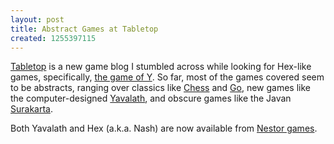```yaml
---
layout: post
title: Abstract Games at Tabletop
created: 1255397115
---
```

[Tabletop](http://www.tbltop.com/2009/04/introduction.html) is a new game blog I stumbled across while looking for Hex-like games, specifically, [the game of Y](http://www.tbltop.com/2009/06/game-of-y.html).  So far, most of the games covered seem to be abstracts, ranging over classics like [Chess](http://www.tbltop.com/2009/04/chess_13.html) and [Go](http://www.tbltop.com/2009/06/go.html), new games like the computer-designed [Yavalath](http://www.tbltop.com/2009/07/yavalath.html), and obscure games like the Javan [Surakarta](http://www.tbltop.com/2009/04/surakarta.html).<!--break-->

Both Yavalath and Hex (a.k.a. Nash) are now available from [Nestor games](http://nestorgames.com/).
